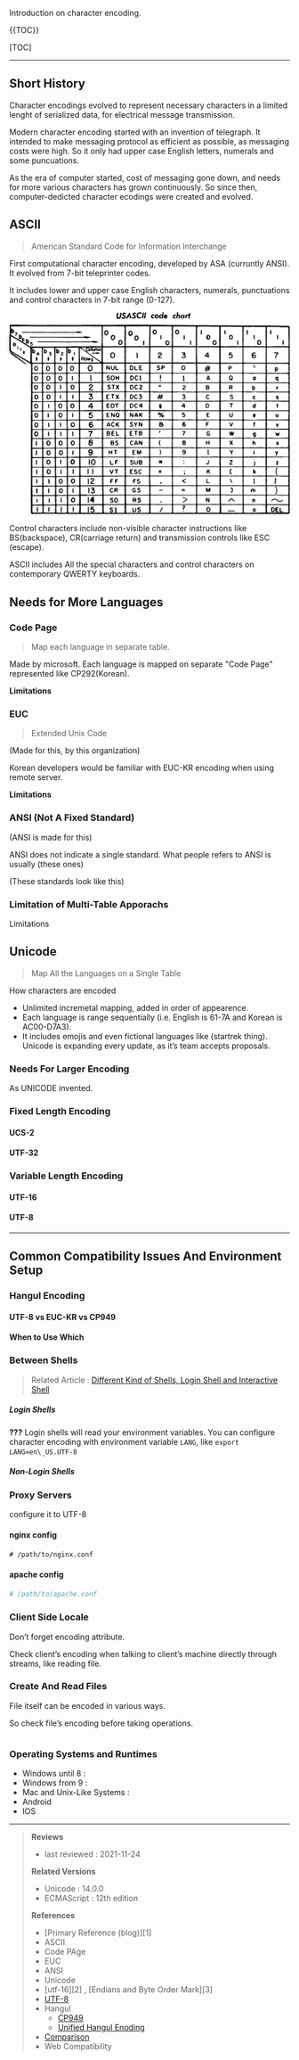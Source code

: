 Introduction on character encoding.

{{TOC}}

[TOC]

---

## Short History

Character encodings evolved to represent necessary characters in a limited lenght of serialized data, for electrical message transmission. 

Modern character encoding started with an invention of telegraph. It intended to make messaging protocol as efficient as possible, as messaging costs were high. So it only had upper case English letters, numerals and some puncuations. 

As the era of computer started, cost of messaging gone down, and  needs for more various characters has grown continuously. So since then, computer-dedicted character ecodings were created and evolved.  


## ASCII
> American Standard Code for Information Interchange

First computational character encoding, developed by ASA (curruntly ANSI). It evolved from 7-bit teleprinter codes.

It includes lower and upper case English characters, numerals, punctuations and control characters in 7-bit range (0-127).

![ASCII chart from a pre-1972 printer manual. Source - Wikipedia](images/ascii.png)

Control characters include non-visible character instructions like BS(backspace), CR(carriage return) and transmission controls like ESC (escape).

ASCII includes All the special characters and control characters on contemporary QWERTY keyboards.

## Needs for More Languages

### Code Page
> Map each language in separate table.

Made by microsoft. Each language is mapped on separate "Code Page" represented like CP292(Korean).

**Limitations**

### EUC
> Extended Unix Code

(Made for this, by this organization)

Korean developers would be familiar with EUC-KR encoding when using remote server.

**Limitations**

### ANSI (Not A Fixed Standard)

(ANSI is made for this)

ANSI does not indicate a single standard. What people refers to ANSI is usually (these ones)

(These standards look like this) 

### Limitation of Multi-Table Apporachs

Limitations

## Unicode
> Map All the Languages on a Single Table

How characters are encoded

- Unlimited incremetal mapping, added in order of appearence.
- Each language is range sequentially (i.e. English is 61-7A and Korean is AC00-D7A3).
- It includes emojis and even fictional languages like (startrek thing). Unicode is expanding every update, as it’s team accepts proposals.

### Needs For Larger Encoding

As UNICODE invented.

### Fixed Length Encoding

#### UCS-2

#### UTF-32

### Variable Length Encoding

#### UTF-16

#### UTF-8

----

## Common Compatibility Issues And Environment Setup

### Hangul Encoding

#### UTF-8 vs EUC-KR vs CP949

#### When to Use Which

### Between Shells

>  Related Article : [Different Kind of Shells, Login Shell and Interactive Shell](./difference-between-login-shell-and-non-login-shell)

##### Login Shells

**???** Login shells will read your environment variables. You can configure character encoding with environment variable `LANG`, like `export LANG=en\_US.UTF-8`

##### Non-Login Shells



### Proxy Servers

configure it to UTF-8

#### nginx config

```nginx
# /path/to/nginx.conf

```

#### apache config

```apache
# /path/to/apache.conf

```

### Client Side Locale

Don’t forget encoding attribute.

Check client’s encoding when talking to client’s machine directly through streams, like reading file.

### Create And Read Files

File itself can be encoded in various ways.

So check file’s encoding before taking operations.
```bash

```

### Operating Systems and Runtimes
- Windows until 8 : 
- Windows from 9 : 
- Mac and Unix-Like Systems : 
- Android
- IOS

---

> **Reviews**
> 
> - last reviewed : 2021-11-24
> 
> **Related Versions**
> 
> - Unicode : 14.0.0
> - ECMAScript : 12th edition
> 
> **References**
> 
> * [Primary Reference (blog)][1]
> * ASCII
> * Code PAge
> * EUC
> * ANSI
> * Unicode
> * [utf-16][2] , [Endians and Byte Order Mark][3]
> * [UTF-8]()
> * Hangul
>   * [CP949]()
>   * [Unified Hangul Enoding]()
> * [Comparison]()
> * Web Compatibility